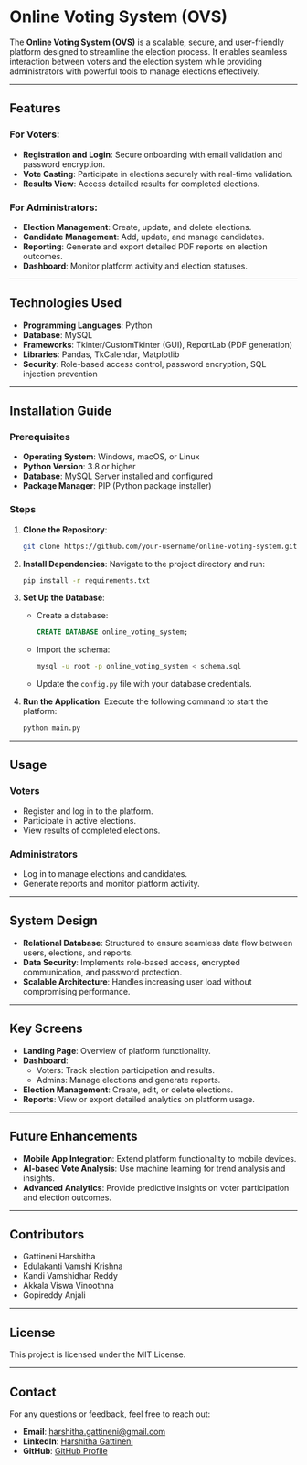 # Online Voting System (OVS)

The **Online Voting System (OVS)** is a scalable, secure, and user-friendly platform designed to streamline the election process. It enables seamless interaction between voters and the election system while providing administrators with powerful tools to manage elections effectively.

---

## Features

### For Voters:
- **Registration and Login**: Secure onboarding with email validation and password encryption.
- **Vote Casting**: Participate in elections securely with real-time validation.
- **Results View**: Access detailed results for completed elections.

### For Administrators:
- **Election Management**: Create, update, and delete elections.
- **Candidate Management**: Add, update, and manage candidates.
- **Reporting**: Generate and export detailed PDF reports on election outcomes.
- **Dashboard**: Monitor platform activity and election statuses.

---

## Technologies Used
- **Programming Languages**: Python
- **Database**: MySQL
- **Frameworks**: Tkinter/CustomTkinter (GUI), ReportLab (PDF generation)
- **Libraries**: Pandas, TkCalendar, Matplotlib
- **Security**: Role-based access control, password encryption, SQL injection prevention

---

## Installation Guide

### Prerequisites
- **Operating System**: Windows, macOS, or Linux
- **Python Version**: 3.8 or higher
- **Database**: MySQL Server installed and configured
- **Package Manager**: PIP (Python package installer)

### Steps

1. **Clone the Repository**:
   ```bash
   git clone https://github.com/your-username/online-voting-system.git
   ```

2. **Install Dependencies**:
   Navigate to the project directory and run:
   ```bash
   pip install -r requirements.txt
   ```

3. **Set Up the Database**:
   - Create a database:
     ```sql
     CREATE DATABASE online_voting_system;
     ```
   - Import the schema:
     ```bash
     mysql -u root -p online_voting_system < schema.sql
     ```
   - Update the `config.py` file with your database credentials.

4. **Run the Application**:
   Execute the following command to start the platform:
   ```bash
   python main.py
   ```

---

## Usage

### Voters
- Register and log in to the platform.
- Participate in active elections.
- View results of completed elections.

### Administrators
- Log in to manage elections and candidates.
- Generate reports and monitor platform activity.

---

## System Design
- **Relational Database**: Structured to ensure seamless data flow between users, elections, and reports.
- **Data Security**: Implements role-based access, encrypted communication, and password protection.
- **Scalable Architecture**: Handles increasing user load without compromising performance.

---

## Key Screens
- **Landing Page**: Overview of platform functionality.
- **Dashboard**:
  - Voters: Track election participation and results.
  - Admins: Manage elections and generate reports.
- **Election Management**: Create, edit, or delete elections.
- **Reports**: View or export detailed analytics on platform usage.

---

## Future Enhancements
- **Mobile App Integration**: Extend platform functionality to mobile devices.
- **AI-based Vote Analysis**: Use machine learning for trend analysis and insights.
- **Advanced Analytics**: Provide predictive insights on voter participation and election outcomes.

---

## Contributors
- Gattineni Harshitha
- Edulakanti Vamshi Krishna
- Kandi Vamshidhar Reddy
- Akkala Viswa Vinoothna
- Gopireddy Anjali

---

## License
This project is licensed under the MIT License.

---

## Contact
For any questions or feedback, feel free to reach out:

- **Email**: harshitha.gattineni@gmail.com
- **LinkedIn**: [Harshitha Gattineni](https://www.linkedin.com/in/harshitha-gattineni-0478a11a5/)
- **GitHub**: [GitHub Profile](https://github.com/HarshithaGattineni)


